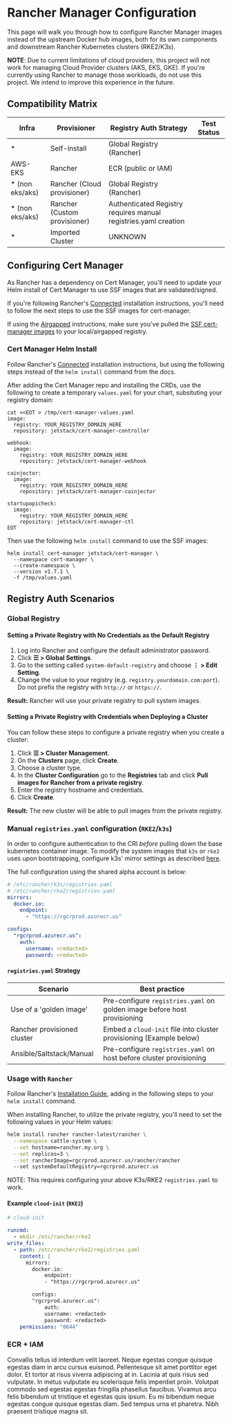 # Rancher Manager Configuration

This page will walk you through how to configure Rancher Manager images instead of the upstream Docker hub images, both for its own components and downstream Rancher Kubernetes clusters (RKE2/K3s).

**NOTE**: Due to current limitations of cloud providers, this project will not work for managing Cloud Provider clusters (AKS, EKS, GKE). If you're currently using Rancher to manage those workloads, do not use this project. We intend to improve this experience in the future.

## Compatibility Matrix
| Infra           | Provisioner                  | Registry Auth Strategy                                           | Test Status |
|-----------------|------------------------------|------------------------------------------------------------------|-------------|
| *               | Self-install                 | Global Registry (Rancher)                                        |             |
| AWS-EKS         | Rancher                      | ECR (public or IAM)                                              |             |
| * (non eks/aks) | Rancher (Cloud provisioner)  | Global Registry (Rancher)                                        |             |
| * (non eks/aks) | Rancher (Custom provisioner) | Authenticated Registry requires manual registries.yaml creation  |             |
| *               | Imported Cluster             | UNKNOWN                                                          |             |

## Configuring Cert Manager

As Rancher has a dependency on Cert Manager, you'll need to update your Helm install of Cert Manager to use SSF images that are validated/signed. 

If you're following Rancher's [Connected](https://rancher.com/docs/rancher/v2.6/en/installation/install-rancher-on-k8s/#4-install-cert-manager) installation instructions, you'll need to follow the next steps to use the SSF images for cert-manager. 

If using the [Airgapped](https://rancher.com/docs/rancher/v2.6/en/installation/other-installation-methods/air-gap/install-rancher/#1-add-the-cert-manager-repo) instructions, make sure you've pulled the [SSF cert-manager images](pulling-images.md) to your local/airgapped registry.

### Cert Manager Helm Install

Follow Rancher's [Connected](https://rancher.com/docs/rancher/v2.6/en/installation/install-rancher-on-k8s/#4-install-cert-manager) installation instructions, but using the following steps instead of the `helm install` command from the docs.

After adding the Cert Manager repo and installing the CRDs, use the following to create a temporary `values.yaml` for your chart, subsituting your registry domain:

```
cat <<EOT > /tmp/cert-manager-values.yaml
image:
  registry: YOUR_REGISTRY_DOMAIN_HERE
  repository: jetstack/cert-manager-controller

webhook:
  image:
    registry: YOUR_REGISTRY_DOMAIN_HERE
    repository: jetstack/cert-manager-webhook
  
cainjector:
  image:
    registry: YOUR_REGISTRY_DOMAIN_HERE
    repository: jetstack/cert-manager-cainjector

startupapicheck:
  image:
    registry: YOUR_REGISTRY_DOMAIN_HERE
    repository: jetstack/cert-manager-ctl
EOT
```

Then use the following `helm install` command to use the SSF images:
```
helm install cert-manager jetstack/cert-manager \
  --namespace cert-manager \
  --create-namespace \
  --version v1.7.1 \
  -f /tmp/values.yaml
```

## Registry Auth Scenarios
### Global Registry

#### Setting a Private Registry with No Credentials as the Default Registry
1. Log into Rancher and configure the default administrator password.
1. Click **☰ > Global Settings**.
1. Go to the setting called `system-default-registry` and choose **⋮ > Edit Setting**.
1. Change the value to your registry (e.g. `registry.yourdomain.com:port`). Do not prefix the registry with `http://` or `https://`.

**Result:** Rancher will use your private registry to pull system images.

#### Setting a Private Registry with Credentials when Deploying a Cluster

You can follow these steps to configure a private registry when you create a cluster:

1. Click **☰ > Cluster Management**.
1. On the **Clusters** page, click **Create**.
1. Choose a cluster type.
1. In the **Cluster Configuration** go to the **Registries** tab and click **Pull images for Rancher from a private registry**.
1. Enter the registry hostname and credentials.
1. Click **Create**.

**Result:** The new cluster will be able to pull images from the private registry.


### Manual `registries.yaml` configuration (`RKE2`/`k3s`)
In order to configure authentication to the CRI *before* pulling down the base kubernetes container image. To modify the system images that `k3s` or `rke2` uses upon bootstrapping, configure k3s' mirror settings as described [here](https://rancher.com/docs/k3s/latest/en/installation/private-registry/#mirrors).

The full configuration using the shared alpha account is below:

```yaml
# /etc/rancher/k3s/registries.yaml
# /etc/rancher/rke2/registries.yaml
mirrors:
  docker.io:
    endpoint:
      - "https://rgcrprod.azurecr.us"

configs:
  "rgcrprod.azurecr.us":
    auth:
      username: <redacted>
      password: <redacted>
```

#### `registries.yaml` Strategy 
| Scenario                    | Best practice                                                            |   
|-----------------------------|--------------------------------------------------------------------------|
| Use of a 'golden image'     | Pre-configure `registries.yaml` on golden image before host provisioning |   
| Rancher provisioned cluster | Embed a `cloud-init` file into cluster provisioning (Example below)          |   
| Ansible/Saltstack/Manual    | Pre-configure `registries.yaml` on host before cluster provisioning      |   


### Usage with `Rancher`

Follow Rancher's [Installation Guide](https://rancher.com/docs/rancher/v2.5/en/installation/install-rancher-on-k8s/), adding in the following steps to your `helm install` command.

When installing Rancher, to utilize the private registry, you'll need to set the following values in your Helm values:

```bash
helm install rancher rancher-latest/rancher \
  --namespace cattle-system \
  --set hostname=rancher.my.org \
  --set replicas=3 \
  --set rancherImage=rgcrprod.azurecr.us/rancher/rancher
  --set systemDefaultRegistry=rgcrprod.azurecr.us
```

NOTE: This requires configuring your above K3s/RKE2 `registries.yaml` to work.

#### Example `cloud-init` (`RKE2`)
```yaml
# cloud-init

runcmd:
  - mkdir /etc/rancher/rke2
write_files:
  - path: /etc/rancher/rke2/registries.yaml
    content: |
      mirrors:
        docker.io:
            endpoint:
            - "https://rgcrprod.azurecr.us"

        configs:
        "rgcrprod.azurecr.us":
            auth:
            username: <redacted>
            password: <redacted>
    permissions: "0644"
```

### ECR + IAM

Convallis tellus id interdum velit laoreet. Neque egestas congue quisque egestas diam in arcu cursus euismod. Pellentesque sit amet porttitor eget dolor. Et tortor at risus viverra adipiscing at in. Lacinia at quis risus sed vulputate. In metus vulputate eu scelerisque felis imperdiet proin. Volutpat commodo sed egestas egestas fringilla phasellus faucibus. Vivamus arcu felis bibendum ut tristique et egestas quis ipsum. Eu mi bibendum neque egestas congue quisque egestas diam. Sed tempus urna et pharetra. Nibh praesent tristique magna sit.
